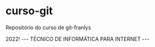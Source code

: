 # curso-git
Repositório do curso de git-franlys

2022!
--- TÉCNICO DE INFORMÁTICA PARA INTERNET ---

